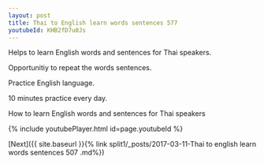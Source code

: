 ```yaml
---
layout: post
title: Thai to English learn words sentences 577 
youtubeId: KHB2fD7u8Js
---
```

 
 
Helps to learn English words and sentences for Thai speakers.

Opportunitiy to repeat the words sentences. 

Practice English language. 
 
10 minutes practice every day. 
 
How to learn English words and sentences for Thai speakers 
 
{% include youtubePlayer.html id=page.youtubeId %}
 
 
[Next]({{ site.baseurl }}{% link  split1/_posts/2017-03-11-Thai to english learn words sentences 507 .md%})
 
